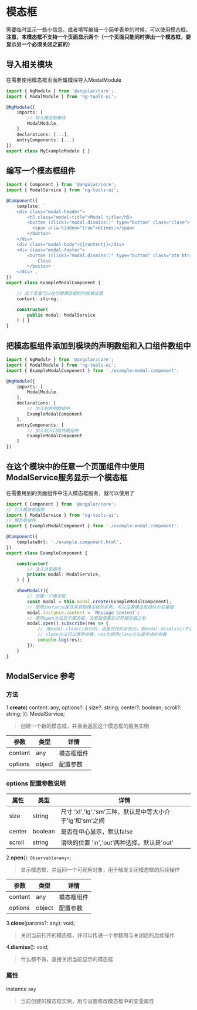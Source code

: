 # 模态框
需要临时显示一些小信息，或者填写编辑一个简单表单的时候，可以使用模态框。
<br>
**注意，本模态框不支持一个页面显示两个（一个页面只能同时弹出一个模态框，要显示另一个必须关闭之前的）**

## 导入相关模块
在需要使用模态框页面所属模块导入ModalModule
```typescript
import { NgModule } from '@angular/core';
import { ModalModule } from 'ng-tools-ui';

@NgModule({
    imports: [
        // 导入模态框模块
        ModalModule,
    ],
    declarations: [...],
    entryComponents: [...]
})
export class MyExampleModule { }
```

## 编写一个模态框组件

```typescript
import { Component } from '@angular/core';
import { ModalService } from 'ng-tools-ui';

@Component({
    template: `
    <div class="modal-header">
        <h5 class="modal-title">Modal title</h5>
        <button (click)="modal.dismiss()" type="button" class="close">
          <span aria-hidden="true">&times;</span>
        </button>
    </div>
    <div class="modal-body">{{content}}</div>
    <div class="modal-footer">
        <button (click)="modal.dismiss()" type="button" class="btn btn-secondary">
            Close
        </button>
    </div>`,
})
export class ExampleModalComponent {

    // 这个变量可以在创建模态框的时候被设置
    content: stirng;

    constructor(
        public modal: ModalService
    ) { }
}

```

## 把模态框组件添加到模块的声明数组和入口组件数组中
```typescript
import { NgModule } from '@angular/core';
import { ModalModule } from 'ng-tools-ui';
import { ExampleModalComponent } from './example-modal.component';

@NgModule({
    imports: [
        ModalModule,
    ],
    declarations: [
        // 加入到声明数组中
        ExampleModalComponent
    ],
    entryComponents: [
        // 加入到入口组件数组中
        ExampleModalComponent
    ]
})
```

## 在这个模块中的任意一个页面组件中使用ModalService服务显示一个模态框
在需要用到的页面组件中注入模态框服务，就可以使用了

```typescript
import { Component } from '@angular/core';
// 引入模态框服务
import { ModalService } from 'ng-tools-ui';
// 模态框组件
import { ExampleModalComponent } from './example-modal.component';

@Component({
    templateUrl: './example.component.html',
})
export class ExampleComponent {

    constructor(
        // 注入消息服务
        private modal: ModalService,
    ) { }

    showModal(){
        // 创建一个模态框
        const modal = this.modal.create(ExampleModalComponent);
        // 使用instance属性来获取模态框的实例，可以设置模态框组件的变量值
        modal.instance.content = `Message Content`;
        // 使用open方法显示模态框，注意赋值要在打开模态框之前
        modal.open().subscribe(res => {
            // 当modal.close()执行后，这里的代码会执行，而modal.dismiss()不会执行这里的代码
            // close方法可以携带参数，res为调用close方法是传递的参数
            console.log(res);
        });
    }
}
```

## ModalService 参考

### 方法

1.**create**(
        content: any, 
        options?: {
        size?: string;
        center?: boolean;
        scroll?: string;
}): ModalService;
> 创建一个新的模态框，并且会返回这个模态框的服务实例

参数 | 类型 | 详情
------------ | ------------- | ------------
content | any  | 模态框组件
options | object  | 配置参数

### options 配置参数说明
属性 | 类型 | 详情
------------ | ------------- | ------------
size | string  | 尺寸 'xl','lg','sm'三种，默认是中等大小介于'lg'和'sm'之间
center | boolean  | 是否在中心显示，默认false
scroll | string  | 滑块的位置 'in','out'两种选择，默认是'out'

2.**open**(): `Observable<any>`;
> 显示模态框，并返回一个可观察对象，用于触发关闭模态框的后续操作

参数 | 类型 | 详情
------------ | ------------- | ------------
content | any  | 模态框组件
options | object  | 配置参数

3.**close**(params?: any): void;
>关闭当前打开的模态框，并可以传递一个参数用与关闭后的后续操作

4.**dismiss**(): void;
>什么都不做，直接关闭当前显示的模态框

### 属性
instance `any`
>当前创建的模态框实例，用与设置修改模态框中的变量属性


